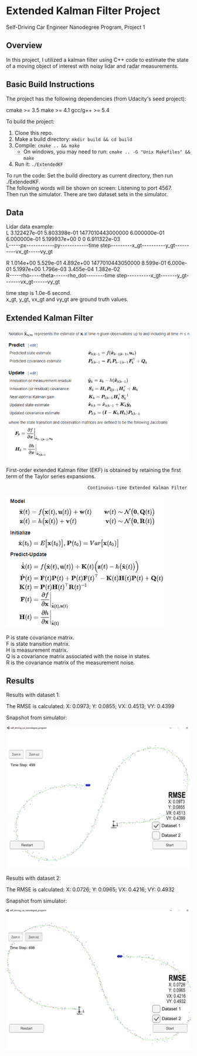 # Extended Kalman Filter Project
Self-Driving Car Engineer Nanodegree Program, Project 1

## Overview
In this project, I utilized a kalman filter using C++ code to estimate the state of a moving object of interest with noisy lidar and radar measurements. 

## Basic Build Instructions
The project has the following dependencies (from Udacity's seed project):

cmake >= 3.5
make >= 4.1
gcc/g++ >= 5.4

To build the project:
1. Clone this repo.
2. Make a build directory: `mkdir build && cd build`
3. Compile: `cmake .. && make` 
   * On windows, you may need to run: `cmake .. -G "Unix Makefiles" && make`
4. Run it: `./ExtendedKF `

To run the code:
Set the build directory as current directory, then run ./ExtendedKF. <br />
The following words will be shown on screen: Listening to port 4567. <br />
Then run the simulator. There are two dataset sets in the simulator. <br />

## Data
Lidar data example: <br />
L	3.122427e-01	5.803398e-01	1477010443000000	6.000000e-01	6.000000e-01	5.199937e+00	   0	    0	    6.911322e-03 <br />
L-----px------------py------------time step---------x_gt----------y_gt----------vx_gt-----vy_gt  <br />

R	1.014e+00	5.529e-01	4.892e+00	1477010443050000	8.599e-01	6.000e-01	5.1997e+00	1.796e-03	3.455e-04	1.382e-02 <br />
R-----rho-----theta------rho_dot--------time step----------x_gt-------y_gt-------vx_gt------vy_gt  <br />

time step is 1.0e-6 second. <br />
x_gt, y_gt, vx_gt and vy_gt are ground truth values. <br />
	
## Extended Kalman Filter
![Test One Visualization](https://github.com/dreamspring/P1_Extended-Kalman-Filter/blob/master/2019-11-06%2022_38_14-Extended%20Kalman%20filter%20-%20Wikipedia.png "First Order Extended Kalman Filter")

First-order extended Kalman filter (EKF) is obtained by retaining the first term of the Taylor series expansions. <br />

                                   Continuous-time Extended Kalman Filter
![Test One Visualization](https://github.com/dreamspring/P1_Extended-Kalman-Filter/blob/master/2019-11-06%2022_55_51-Extended%20Kalman%20filter%20-%20Wikipedia.png "Continuous-time Extended Kalman Filter")

P is state covariance matrix. <br />
F is state transition matrix. <br />
H is measurement matrix. <br />
Q is a covariance matrix associated with the noise in states. <br />
R is the covariance matrix of the measurement noise. <br />

## Results
Results with dataset 1:

The RMSE is calculated: 
X: 0.0973;  Y: 0.0855;  VX: 0.4513;  VY: 0.4399

Snapshot from simulator:

![Test One Visualization](https://github.com/dreamspring/P1_Extended-Kalman-Filter/blob/master/pic_dataset1.png "Test One Visualization")

Results with dataset 2:

The RMSE is calculated: 
X: 0.0726;  Y: 0.0965;  VX: 0.4216;  VY: 0.4932

Snapshot from simulator:

![Test One Visualization](https://github.com/dreamspring/P1_Extended-Kalman-Filter/blob/master/pic_dataset2.png "Test One Visualization")









